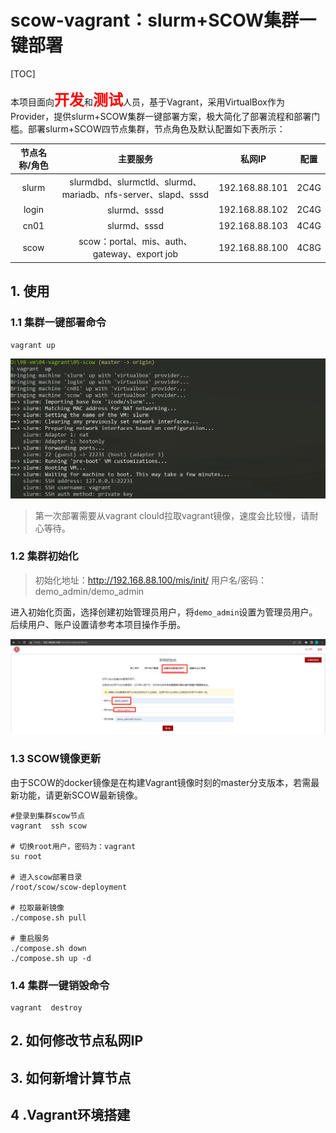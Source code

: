 # scow-vagrant：slurm+SCOW集群一键部署

[TOC]

本项目面向<font color='red' size=5>**开发**</font>和<font color='red' size=5>**测试**</font>人员，基于Vagrant，采用VirtualBox作为Provider，提供slurm+SCOW集群一键部署方案，极大简化了部署流程和部署门槛。部署slurm+SCOW四节点集群，节点角色及默认配置如下表所示：

| 节点名称/角色 |                           主要服务                           |     私网IP     | 配置 |
| :-----------: | :----------------------------------------------------------: | :------------: | :--: |
|     slurm     | slurmdbd、slurmctld、slurmd、mariadb、nfs-server、slapd、sssd | 192.168.88.101 | 2C4G |
|     login     |                         slurmd、sssd                         | 192.168.88.102 | 2C4G |
|     cn01      |                         slurmd、sssd                         | 192.168.88.103 | 4C4G |
|     scow      |         scow：portal、mis、auth、gateway、export job         | 192.168.88.100 | 4C8G |



## 1. 使用

### 1.1 集群一键部署命令

```shell
vagrant up
```

![image-20221121092942255](images/image-20221121092942255.png)

> 第一次部署需要从vagrant clould拉取vagrant镜像，速度会比较慢，请耐心等待。

### 1.2 集群初始化

> 初始化地址：http://192.168.88.100/mis/init/  用户名/密码：demo_admin/demo_admin

进入初始化页面，选择创建初始管理员用户，将`demo_admin`设置为管理员用户。后续用户、账户设置请参考本项目操作手册。

![image-20221121100431181](images/image-20221121100431181.png)

### 1.3 SCOW镜像更新

由于SCOW的docker镜像是在构建Vagrant镜像时刻的master分支版本，若需最新功能，请更新SCOW最新镜像。

```shell
#登录到集群scow节点
vagrant  ssh scow

# 切换root用户，密码为：vagrant
su root 

# 进入scow部署目录
/root/scow/scow-deployment

# 拉取最新镜像
./compose.sh pull

# 重启服务
./compose.sh down
./compose.sh up -d
```

### 1.4 集群一键销毁命令

```shell
vagrant  destroy
```

## 2. 如何修改节点私网IP



## 3. 如何新增计算节点



## 4 .Vagrant环境搭建